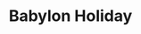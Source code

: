 ---
id: 4
title: "Babylon Holiday"
description: "One of my first websites for Moonline. I created this website as a landing page for Babylon Holiday, a hotel booking service Moonline provides."
stack:
- name: "Wordpress"
- name: "Google Maps"
- name: "Zapier"
links:
- link: "https://babylonholiday.com"
  image: "../../assets/images/open_website.svg"
---